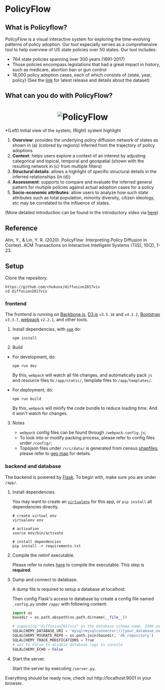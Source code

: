 # PolicyFlow

## What is Policyflow?
PolicyFlow is a visual interactive system for exploring the time-evolving patterns of policy adoption. Our tool especially serves as a comprehensive tool to help overview of US state policies over 50 states. Our tool includes: 

* 764 state policies spanning over 300 years (1691-2017)
* Those policies encompass legislations that had a great impact in history, such as medicare, abortion ban or gun control
* 18,000 policy adoption cases, each of which consists of (state, year, policy) (See the [link](https://dataverse.harvard.edu/dataverse/spid) for latest release and details about the dataset)


## What can you do with PolicyFlow?
<h1 align="center">
	<img src="https://www.dropbox.com/s/36ls7nz2lqlzyb7/policyflow-github-figure.png?raw=1" alt="PolicyFlow">
	<br>
</h1>
*(Left) Initial view of the system, (Right) system highlight

1. **Overview**: provides the underlying policy diffusion network of states as shown in (a) (colored by regions) inferred from the trajectory of policy adoptions
2. **Context**: helps users explore a context of an interest by adjusting categorical and topical, temporal and geospatial (shown with the resulting network in (c) from multiple filters)
3. **Structural details**: allows a highlight of specific structural details in the inferred relationships (in (d))
4. **Assessment**: supports to compare and evaluate the inferred general pattern for multiple policies against actual adoption cases for a policy
5. **Socio-economic attributes**: allow users to analyze how such state attributes such as total population, minority diversity, citizen ideology, etc may be correlated to the influence of states.

(More detailed introduction can be found in the introductory video via [here](https://www.youtube.com/watch?v=28BIgwUZypc))


## Reference
Ahn, Y., & Lin, Y. R. (2020). PolicyFlow: Interpreting Policy Diffusion in Context. ACM Transactions on Interactive Intelligent Systems (TiiS), 10(2), 1-23.



## Setup

Clone the repository.

```shell
https://github.com/chukunx/diffusion2017vis
cd diffusion2017vis
```

### frontend

The frontend is running on [Backbone.js](http://backbonejs.org/), [D3.js](https://d3js.org/) `v3.5.16` and `v4.2.2`, [Bootstrap](http://getbootstrap.com/docs/3.3/) `v3.3.7`, [webpack](https://webpack.github.io/) `v2.2.1`, and other tools.

1. Install dependencies, with [`npm`](https://www.npmjs.com/get-npm) do:

    ```shell
    npm install
    ```

2. Build

- For development, do:

    ```shell
    npm run dev
    ```

    By this, `webpack` will watch all file changes, and automatically pack `js` and resource files to `/app/static/`, template files to `/app/templates/`.

- For deployment, do:

    ```shell
    npm run build
    ```

    By this, `webpack` will minify the code bundle to reduce loading time. And it won't watch for changes.

3. Notes

    - `webpack` config files can be found through `/webpack.config.js`;
    - To look into or modify packing process, please refer to config files under `/config/`;
    - Topojson files under `/src/data/` is generated from census [shapfiles](https://www.census.gov/geo/maps-data/data/cbf/cbf_state.html), please refer to [geo map](./data/README.md#geo-map) for details.

### backend and database

The backend is powered by [Flask](http://flask.pocoo.org/). To begin with, make sure you are under `/app/`.

1. Install dependencies.

    You may want to create an [`virtualenv`](https://virtualenv.pypa.io/en/stable/) for this app, or `pip install` all dependencies directly.

    ```shell
    # create virtual env
    virtualenv env
    
    # activation
    source env/bin/activate
    
    # install dependencies
    pip install -r requirements.txt
    ```

2. Compile the netinf executable.

    Please refer to notes [here](./app/libs/README.md) to compile the executable. This step is **required**.

3. Dump and connect to database.

    A dump file is required to setup a database at localhost. 

    Then config Flask's access to database by create a config file named `_config.py` under `/app/` with following content:

    ```python
    import os
    basedir = os.path.abspath(os.path.dirname(__file__))

    # supposing "diffusion2017vis" as the database schema name, 3306 as its port
    SQLALCHEMY_DATABASE_URI = 'mysql+mysqlconnector://[your_database_user_name]:[your_database_password]@localhost:3306/policyflow'
    SQLALCHEMY_MIGRATE_REPO = os.path.join(basedir, 'db_repository')
    SQLALCHEMY_TRACK_MODIFICATIONS = True
    # set to False to disable database logs in console
    SQLALCHEMY_ECHO = False
    ```

4. Start the server.

    Start the server by executing `/server.py`.

Everything should be ready now, check out http://localhost:9001 in your browser.
